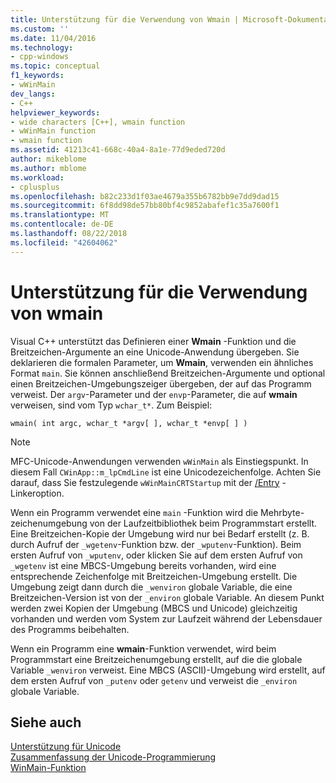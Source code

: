 ```yaml
---
title: Unterstützung für die Verwendung von Wmain | Microsoft-Dokumentation
ms.custom: ''
ms.date: 11/04/2016
ms.technology:
- cpp-windows
ms.topic: conceptual
f1_keywords:
- wWinMain
dev_langs:
- C++
helpviewer_keywords:
- wide characters [C++], wmain function
- wWinMain function
- wmain function
ms.assetid: 41213c41-668c-40a4-8a1e-77d9eded720d
author: mikeblome
ms.author: mblome
ms.workload:
- cplusplus
ms.openlocfilehash: b82c233d1f03ae4679a355b6782bb9e7dd9dad15
ms.sourcegitcommit: 6f8dd98de57bb80bf4c9852abafef1c35a7600f1
ms.translationtype: MT
ms.contentlocale: de-DE
ms.lasthandoff: 08/22/2018
ms.locfileid: "42604062"
---
```

# <a name="support-for-using-wmain"></a>Unterstützung für die Verwendung von wmain
Visual C++ unterstützt das Definieren einer **Wmain** -Funktion und die Breitzeichen-Argumente an eine Unicode-Anwendung übergeben. Sie deklarieren die formalen Parameter, um **Wmain**, verwenden ein ähnliches Format `main`. Sie können anschließend Breitzeichen-Argumente und optional einen Breitzeichen-Umgebungszeiger übergeben, der auf das Programm verweist. Der `argv`-Parameter und der `envp`-Parameter, die auf **wmain** verweisen, sind vom Typ `wchar_t*`. Zum Beispiel:  
  
```  
wmain( int argc, wchar_t *argv[ ], wchar_t *envp[ ] )  
```  
  
> [!NOTE]
>  MFC-Unicode-Anwendungen verwenden `wWinMain` als Einstiegspunkt. In diesem Fall `CWinApp::m_lpCmdLine` ist eine Unicodezeichenfolge. Achten Sie darauf, dass Sie festzulegende `wWinMainCRTStartup` mit der [/Entry](../build/reference/entry-entry-point-symbol.md) -Linkeroption.  
  
 Wenn ein Programm verwendet eine `main` -Funktion wird die Mehrbyte-zeichenumgebung von der Laufzeitbibliothek beim Programmstart erstellt. Eine Breitzeichen-Kopie der Umgebung wird nur bei Bedarf erstellt (z. B. durch Aufruf der `_wgetenv`-Funktion bzw. der `_wputenv`-Funktion). Beim ersten Aufruf von `_wputenv`, oder klicken Sie auf dem ersten Aufruf von `_wgetenv` ist eine MBCS-Umgebung bereits vorhanden, wird eine entsprechende Zeichenfolge mit Breitzeichen-Umgebung erstellt. Die Umgebung zeigt dann durch die `_wenviron` globale Variable, die eine Breitzeichen-Version ist von der `_environ` globale Variable. An diesem Punkt werden zwei Kopien der Umgebung (MBCS und Unicode) gleichzeitig vorhanden und werden vom System zur Laufzeit während der Lebensdauer des Programms beibehalten.  
  
 Wenn ein Programm eine **wmain**-Funktion verwendet, wird beim Programmstart eine Breitzeichenumgebung erstellt, auf die die globale Variable `_wenviron` verweist. Eine MBCS (ASCII)-Umgebung wird erstellt, auf dem ersten Aufruf von `_putenv` oder `getenv` und verweist die `_environ` globale Variable.  
  
## <a name="see-also"></a>Siehe auch  
 [Unterstützung für Unicode](../text/support-for-unicode.md)   
 [Zusammenfassung der Unicode-Programmierung](../text/unicode-programming-summary.md)   
 [WinMain-Funktion](http://msdn.microsoft.com/library/windows/desktop/ms633559)